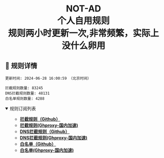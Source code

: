 <div align="center">
<h1 align="center">NOT-AD<br>个人自用规则<br>规则两小时更新一次,非常频繁，实际上没什么卵用</h1>
</div>

<h2 id="a">🎯 规则详情</h2>

```
更新时间: 2024-06-28 16:00:59 （北京时间） 

拦截规则数量: 83245 
DNS拦截规则数量: 48131 
白名单规则数量: 4288 
``` 
<details open>
<summary>规则订阅列表</summary>
<ul>

- **[拦截规则（Github）](https://raw.githubusercontent.com/tyy840913/NOT-AD/master/rules.txt)**
- **[拦截规则(Ghproxy-国内加速)](https://mirror.ghproxy.com/raw.githubusercontent.com/tyy840913/NOT-AD/master/rules.txt)**
- **[DNS拦截规则（Github）](https://raw.githubusercontent.com/tyy840913/NOT-AD/master/dns.txt)**
- **[DNS拦截规则(Ghproxy-国内加速)](https://mirror.ghproxy.com/raw.githubusercontent.com/tyy840913/NOT-AD/master/dns.txt)**
- **[白名单（Github）](https://raw.githubusercontent.com/tyy840913/NOT-AD/master/allow.txt)**
- **[白名单(Ghproxy-国内加速)](https://mirror.ghproxy.com/raw.githubusercontent.com/tyy840913/NOT-AD/master/allow.txt)**

</ul>
</details>
